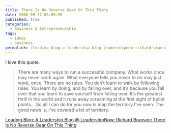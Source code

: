 ```yaml
---
title: There Is No Reverse Gear On This Thing
date: 2008-09-27 03:09:59
published: true
categories:
  - Business & Entrepreneurship
tags:
  - ideas
  - business
permalink: /leading-blog-a-leadership-blog-leadershipnow-richard-branson-there-is-no-reverse-gear-on-this-thing/
---
```

I love this quote.

>There are many ways to run a successful company. What works once may never work again. What everyone tells you never to do may just work, once. There are no rules. You don’t learn to walk by following rules. You learn by doing, and by falling over, and it’s because you fall over that you learn to save yourself from falling over. It’s the greatest thrill in the world and it runs away screaming at the first sight of bullet points….So all I can do for you now is map the territory I’ve seen. The good news is, I’ve covered a lot of territory.

[Leading Blog: A Leadership Blog @ LeadershipNow: Richard Branson: There Is No Reverse Gear On This Thing](http://www.leadershipnow.com/leadingblog/2008/09/richard_branson_there_is_no_re.html)